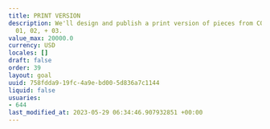 ```yaml
---
title: PRINT VERSION
description: We'll design and publish a print version of pieces from COMPOST Issue
  01, 02, + 03.
value_max: 20000.0
currency: USD
locales: []
draft: false
order: 39
layout: goal
uuid: 758fdda9-19fc-4a9e-bd00-5d836a7c1144
liquid: false
usuaries:
- 644
last_modified_at: 2023-05-29 06:34:46.907932851 +00:00
---
```


